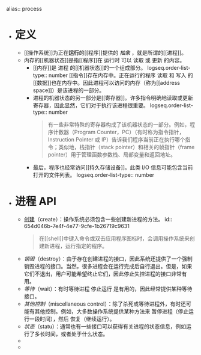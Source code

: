 alias:: process

- # 定义
	- [[操作系统]]为正在**运行**的[[程序]]提供的 *抽象* ，就是所谓的[[进程]]。
	- 内存的[[机器状态]]是指[[程序]]在 运行时 可以 读取 或 更新 的内容。
		- [[内存]]是 进程 的[[机器状态]]的一个组成部分。
		  logseq.order-list-type:: number
		  [[指令]]存在内存中。正在运行的程序 读取 和 写入 的[[数据]]也在内存中。因此进程可以访问的内存（称为[[address space]]）是该进程的一部分。
		- 进程的机器状态的另一部分是[[寄存器]]。许多指令明确地读取或更新寄存器，因此显然，它们对于执行该进程很重要。
		  logseq.order-list-type:: number
		  > 有一些非常特殊的寄存器构成了该机器状态的一部分。例如，程序计数器（Program Counter，PC）（有时称为指令指针，Instruction Pointer 或 IP）告诉我们程序当前正在执行哪个指令；类似地，栈指针（stack pointer）和相关的帧指针（frame pointer）用于管理函数参数栈、局部变量和返回地址。
		- 最后，程序也经常访问[[持久存储设备]]。此类 I/O 信息可能包含当前打开的文件列表。
		  logseq.order-list-type:: number
- # 进程 API
	- [创建](进程创建)（create）：操作系统必须包含一些创建新进程的方法。
	  id:: 654d046b-7e4f-4e77-9cfe-1b26719c9631
	  >在[[shell]]中键入命令或双击应用程序图标时，会调用操作系统来创建新进程，运行指定的程序。
	- *销毁*（destroy）：由于存在创建进程的接口，因此系统还提供了一个强制销毁进程的接口。当然，很多进程会在运行完成后自行退出。但是，如果它们不退出，用户可能希望终止它们，因此停止失控进程的接口非常有用。
	- *等待*（wait）：有时等待进程 停止运行 是有用的，因此经常提供某种等待接口。
	- *其他控制*（miscellaneous control）：除了杀死或等待进程外，有时还可能有其他控制。例如，大多数操作系统提供某种方法来 暂停进程（停止运行一段时间），然后 恢复（继续运行）。
	- *状态*（statu）：通常也有一些接口可以获得有关进程的状态信息，例如运行了多长时间，或者处于什么状态。
	-
	-
